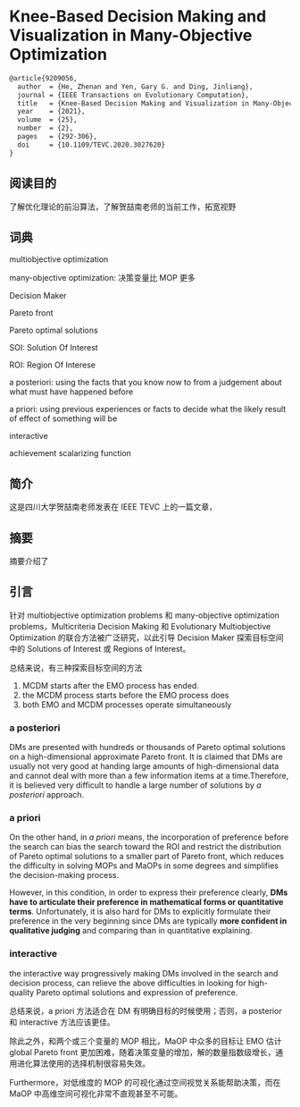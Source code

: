 # Knee-Based Decision Making and Visualization in Many-Objective Optimization

```tex
@article{9209056,
  author  = {He, Zhenan and Yen, Gary G. and Ding, Jinliang},
  journal = {IEEE Transactions on Evolutionary Computation},
  title   = {Knee-Based Decision Making and Visualization in Many-Objective Optimization},
  year    = {2021},
  volume  = {25},
  number  = {2},
  pages   = {292-306},
  doi     = {10.1109/TEVC.2020.3027620}
}
```

## 阅读目的

了解优化理论的前沿算法，了解贺喆南老师的当前工作，拓宽视野

## 词典

multiobjective optimization

many-objective optimization: 决策变量比 MOP 更多

Decision Maker

Pareto front

Pareto optimal solutions

SOI: Solution Of Interest

ROI: Region Of Interese

a posteriori: using the facts that you know now to from a judgement about what must have happened before

a priori: using previous experiences or facts to decide what the likely result of effect of something will be

interactive

achievement scalarizing function

## 简介

这是四川大学贺喆南老师发表在 IEEE TEVC 上的一篇文章，

## 摘要

摘要介绍了

## 引言

针对 multiobjective optimization problems 和 many-objective optimization problems，Multicriteria Decision Making 和 Evolutionary Multiobjective Optimization 的联合方法被广泛研究，以此引导 Decision Maker 探索目标空间中的 Solutions of Interest 或 Regions of Interest。

总结来说，有三种探索目标空间的方法

1. MCDM starts after the EMO process has ended.
2. the MCDM process starts before the EMO process does
3. both EMO and MCDM processes operate simultaneously

### a posteriori

DMs are presented with hundreds or thousands of Pareto optimal solutions on a high-dimensional approximate Pareto front. It is claimed that DMs are usually not very good at handing large amounts of high-dimensional data and cannot deal with more than a few information items at a time.Therefore, it is believed very difficult to handle a large number of solutions by _a posteriori_ approach.

### a priori

On the other hand, in _a priori_ means, the incorporation of preference before the search can bias the search toward the ROI and restrict the distribution of Pareto optimal solutions to a smaller part of Pareto front, which reduces the difficulty in solving MOPs and MaOPs in some degrees and simplifies the decision-making process.

However, in this condition, in order to express their preference clearly, **DMs have to articulate their preference in mathematical forms or quantitative terms**. Unfortunately, it is also hard for DMs to explicitly formulate their preference in the very beginning since DMs are typically **more confident in qualitative judging** and comparing than in quantitative explaining.

### interactive

the interactive way progressively making DMs involved in the search and decision process, can relieve the above difficulties in looking for high-quality Pareto optimal solutions and expression of preference.

总结来说，a priori 方法适合在 DM 有明确目标的时候使用；否则，a posterior 和 interactive 方法应该更佳。

除此之外，和两个或三个变量的 MOP 相比，MaOP 中众多的目标让 EMO 估计 global Pareto front 更加困难，随着决策变量的增加，解的数量指数级增长，通用进化算法使用的选择机制很容易失效。

Furthermore，对低维度的 MOP 的可视化通过空间视觉关系能帮助决策，而在 MaOP 中高维空间可视化非常不直观甚至不可能。
